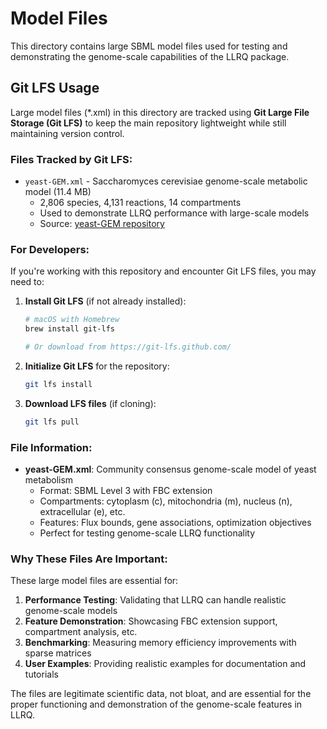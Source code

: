 # Model Files

This directory contains large SBML model files used for testing and demonstrating the genome-scale capabilities of the LLRQ package.

## Git LFS Usage

Large model files (*.xml) in this directory are tracked using **Git Large File Storage (Git LFS)** to keep the main repository lightweight while still maintaining version control.

### Files Tracked by Git LFS:

- `yeast-GEM.xml` - Saccharomyces cerevisiae genome-scale metabolic model (11.4 MB)
  - 2,806 species, 4,131 reactions, 14 compartments
  - Used to demonstrate LLRQ performance with large-scale models
  - Source: [yeast-GEM repository](https://github.com/SysBioChalmers/yeast-GEM)

### For Developers:

If you're working with this repository and encounter Git LFS files, you may need to:

1. **Install Git LFS** (if not already installed):
   ```bash
   # macOS with Homebrew
   brew install git-lfs

   # Or download from https://git-lfs.github.com/
   ```

2. **Initialize Git LFS** for the repository:
   ```bash
   git lfs install
   ```

3. **Download LFS files** (if cloning):
   ```bash
   git lfs pull
   ```

### File Information:

- **yeast-GEM.xml**: Community consensus genome-scale model of yeast metabolism
  - Format: SBML Level 3 with FBC extension
  - Compartments: cytoplasm (c), mitochondria (m), nucleus (n), extracellular (e), etc.
  - Features: Flux bounds, gene associations, optimization objectives
  - Perfect for testing genome-scale LLRQ functionality

### Why These Files Are Important:

These large model files are essential for:

1. **Performance Testing**: Validating that LLRQ can handle realistic genome-scale models
2. **Feature Demonstration**: Showcasing FBC extension support, compartment analysis, etc.
3. **Benchmarking**: Measuring memory efficiency improvements with sparse matrices
4. **User Examples**: Providing realistic examples for documentation and tutorials

The files are legitimate scientific data, not bloat, and are essential for the proper functioning and demonstration of the genome-scale features in LLRQ.
